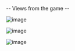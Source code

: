 -- Views from the game --

![image](https://user-images.githubusercontent.com/44369740/229227136-9483f502-8049-4bb5-8851-1cf1d320b37a.png)

![image](https://user-images.githubusercontent.com/44369740/229227346-b72ccc0a-3e7a-4aa7-a974-092d6fc08792.png)

![image](https://user-images.githubusercontent.com/44369740/229227495-82c13d9d-df38-4065-90a0-ed4698ff6d45.png)
